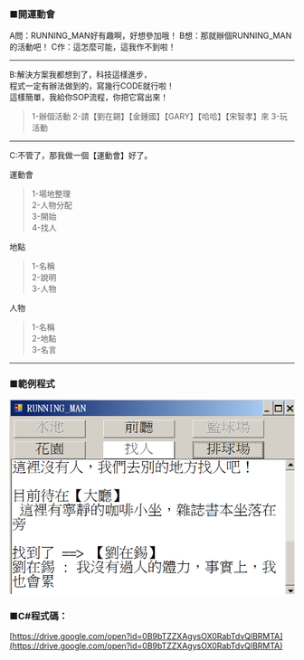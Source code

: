### ■開運動會

A問：RUNNING_MAN好有趣啊，好想參加哦！
B想：那就辦個RUNNING_MAN的活動吧！
C作：這怎麼可能，這我作不到啦！

---

B:解決方案我都想到了，科技這樣進步，  
程式一定有辦法做到的，寫幾行CODE就行啦！  
這樣簡單，我給你SOP流程，你把它寫出來！

> 1-辦個活動
> 2-請【劉在錫】【金鍾國】【GARY】【哈哈】【宋智孝】來
> 3-玩活動

---

C:不管了，那我做一個【運動會】好了。

運動會  
> 1-場地整理  
> 2-人物分配  
> 3-開始  
> 4-找人  

地點  
> 1-名稱  
> 2-說明  
> 3-人物  

人物  
> 1-名稱  
> 2-地點  
> 3-名言  

---

### ■範例程式

![](/assets/006_RUNNING_MAN_20170801.PNG)

### ■C\#程式碼：

[https://drive.google.com/open?id=0B9bTZZXAgysOX0RabTdvQlBRMTA](https://drive.google.com/open?id=0B9bTZZXAgysOX0RabTdvQlBRMTA)

